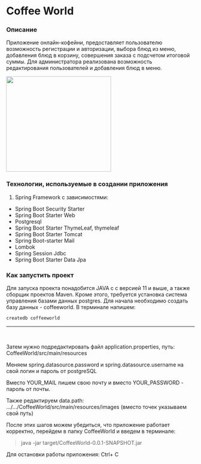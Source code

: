 # Coffee World

### Описание
Приложение онлайн-кофейни, предоставляет пользователю возможность регистрации и авторизации,
выбора блюд из меню, добавления блюд в корзину, совершения заказа с подсчетом итоговой суммы.
Для администратора реализована возможность редактирования пользователей и добавления блюд в меню.

<img width="280" height="255" src="https://i.pinimg.com/originals/23/bd/26/23bd26dcbbb36c433553a25d10608433.png"/>

### Технологии, используемые в создании приложения
1. Spring Framework с зависимостями:
- Spring Boot Security Starter
- Spring Boot Starter Web
- Postgresql
- Spring Boot Starter ThymeLeaf, thymeleaf
- Spring Boot Starter Tomcat
- Spring Boot-starter Mail
- Lombok
- Spring Session Jdbc
- Spring Boot Starter Data Jpa
### Как запустить проект
Для запуска проекта понадобится JAVA с с версией 11 и выше, а также сборщик проектов Maven.
Кроме этого, требуется установка система управления базами данных postgres.
Для начала необходимо создать базу данных - coffeeworld.
В терминале напишем:
```groovy
createdb coffeeworld
```
___
<br>
<p>Затем нужно подредактировать файл application.properties, путь: CoffeeWorld/src/main/resources  </p>
<p>Меняем spring.datasource.password и spring.datasource.username на свой логин и пароль от postgreSQL </p>
<p>Вместо YOUR_MAIL пишем свою почту и вместо YOUR_PASSWORD - пароль от почты. </p>
<p>Также редактируем data.path: .../.../CoffeeWorld/src/main/resources/images (вместо точек указываем свой путь) </p> 
После этих шагов можем убедиться, что приложение работает корректно, перейдем в папку CoffeeWorld и введем в терминале:

> java -jar target/CoffeeWorld-0.0.1-SNAPSHOT.jar

Для остановки работы приложения: Ctrl+ C


